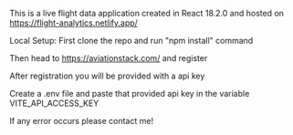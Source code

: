 This is a live flight data application created in React 18.2.0 and hosted on https://flight-analytics.netlify.app/

Local Setup: 
First clone the repo and run "npm install" command

Then head to https://aviationstack.com/ and register

After registration you will be provided with a api key 

Create a .env file and paste that provided api key in the variable VITE_API_ACCESS_KEY

If any error occurs please contact me!
